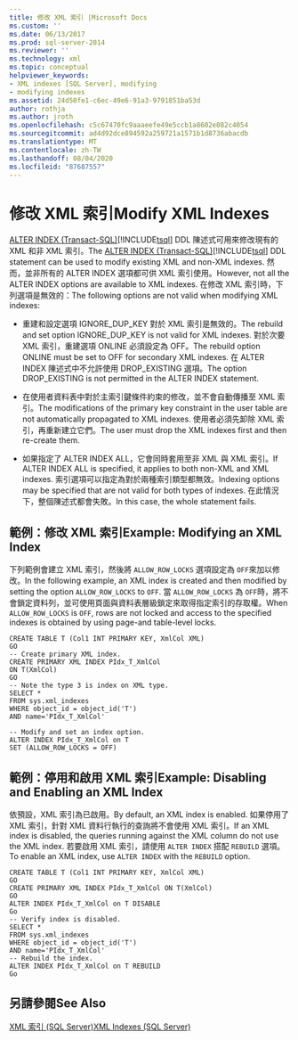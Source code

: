 ```yaml
---
title: 修改 XML 索引 |Microsoft Docs
ms.custom: ''
ms.date: 06/13/2017
ms.prod: sql-server-2014
ms.reviewer: ''
ms.technology: xml
ms.topic: conceptual
helpviewer_keywords:
- XML indexes [SQL Server], modifying
- modifying indexes
ms.assetid: 24d50fe1-c6ec-49e6-91a3-9791851ba53d
author: rothja
ms.author: jroth
ms.openlocfilehash: c5c67470fc9aaaeefe49e5ccb1a8602e082c4054
ms.sourcegitcommit: ad4d92dce894592a259721a1571b1d8736abacdb
ms.translationtype: MT
ms.contentlocale: zh-TW
ms.lasthandoff: 08/04/2020
ms.locfileid: "87687557"
---
```

# <a name="modify-xml-indexes"></a><span data-ttu-id="a21a2-102">修改 XML 索引</span><span class="sxs-lookup"><span data-stu-id="a21a2-102">Modify XML Indexes</span></span>
  <span data-ttu-id="a21a2-103">[ALTER INDEX &#40;Transact-SQL&#41;](/sql/t-sql/statements/alter-index-transact-sql)[!INCLUDE[tsql](../../includes/tsql-md.md)] DDL 陳述式可用來修改現有的 XML 和非 XML 索引。</span><span class="sxs-lookup"><span data-stu-id="a21a2-103">The [ALTER INDEX &#40;Transact-SQL&#41;](/sql/t-sql/statements/alter-index-transact-sql)[!INCLUDE[tsql](../../includes/tsql-md.md)] DDL statement can be used to modify existing XML and non-XML indexes.</span></span> <span data-ttu-id="a21a2-104">然而，並非所有的 ALTER INDEX 選項都可供 XML 索引使用。</span><span class="sxs-lookup"><span data-stu-id="a21a2-104">However, not all the ALTER INDEX options are available to XML indexes.</span></span> <span data-ttu-id="a21a2-105">在修改 XML 索引時，下列選項是無效的：</span><span class="sxs-lookup"><span data-stu-id="a21a2-105">The following options are not valid when modifying XML indexes:</span></span>  
  
-   <span data-ttu-id="a21a2-106">重建和設定選項 IGNORE_DUP_KEY 對於 XML 索引是無效的。</span><span class="sxs-lookup"><span data-stu-id="a21a2-106">The rebuild and set option IGNORE_DUP_KEY is not valid for XML indexes.</span></span> <span data-ttu-id="a21a2-107">對於次要 XML 索引，重建選項 ONLINE 必須設定為 OFF。</span><span class="sxs-lookup"><span data-stu-id="a21a2-107">The rebuild option ONLINE must be set to OFF for secondary XML indexes.</span></span> <span data-ttu-id="a21a2-108">在 ALTER INDEX 陳述式中不允許使用 DROP_EXISTING 選項。</span><span class="sxs-lookup"><span data-stu-id="a21a2-108">The option DROP_EXISTING is not permitted in the ALTER INDEX statement.</span></span>  
  
-   <span data-ttu-id="a21a2-109">在使用者資料表中對於主索引鍵條件約束的修改，並不會自動傳播至 XML 索引。</span><span class="sxs-lookup"><span data-stu-id="a21a2-109">The modifications of the primary key constraint in the user table are not automatically propagated to XML indexes.</span></span> <span data-ttu-id="a21a2-110">使用者必須先卸除 XML 索引，再重新建立它們。</span><span class="sxs-lookup"><span data-stu-id="a21a2-110">The user must drop the XML indexes first and then re-create them.</span></span>  
  
-   <span data-ttu-id="a21a2-111">如果指定了 ALTER INDEX ALL，它會同時套用至非 XML 與 XML 索引。</span><span class="sxs-lookup"><span data-stu-id="a21a2-111">If ALTER INDEX ALL is specified, it applies to both non-XML and XML indexes.</span></span> <span data-ttu-id="a21a2-112">索引選項可以指定為對於兩種索引類型都無效。</span><span class="sxs-lookup"><span data-stu-id="a21a2-112">Indexing options may be specified that are not valid for both types of indexes.</span></span> <span data-ttu-id="a21a2-113">在此情況下，整個陳述式都會失敗。</span><span class="sxs-lookup"><span data-stu-id="a21a2-113">In this case, the whole statement fails.</span></span>  
  
## <a name="example-modifying-an-xml-index"></a><span data-ttu-id="a21a2-114">範例：修改 XML 索引</span><span class="sxs-lookup"><span data-stu-id="a21a2-114">Example: Modifying an XML Index</span></span>  
 <span data-ttu-id="a21a2-115">下列範例會建立 XML 索引，然後將 `ALLOW_ROW_LOCKS` 選項設定為 `OFF`來加以修改。</span><span class="sxs-lookup"><span data-stu-id="a21a2-115">In the following example, an XML index is created and then modified by setting the option `ALLOW_ROW_LOCKS` to `OFF`.</span></span> <span data-ttu-id="a21a2-116">當 `ALLOW_ROW_LOCKS` 為 `OFF`時，將不會鎖定資料列，並可使用頁面與資料表層級鎖定來取得指定索引的存取權。</span><span class="sxs-lookup"><span data-stu-id="a21a2-116">When `ALLOW_ROW_LOCKS` is `OFF`, rows are not locked and access to the specified indexes is obtained by using page-and table-level locks.</span></span>  
  
```  
CREATE TABLE T (Col1 INT PRIMARY KEY, XmlCol XML)  
GO  
-- Create primary XML index.   
CREATE PRIMARY XML INDEX PIdx_T_XmlCol   
ON T(XmlCol)  
GO  
-- Note the type 3 is index on XML type.  
SELECT *  
FROM sys.xml_indexes  
WHERE object_id = object_id('T')  
AND name='PIdx_T_XmlCol'  
  
-- Modify and set an index option.  
ALTER INDEX PIdx_T_XmlCol on T   
SET (ALLOW_ROW_LOCKS = OFF)  
```  
  
## <a name="example-disabling-and-enabling-an-xml-index"></a><span data-ttu-id="a21a2-117">範例：停用和啟用 XML 索引</span><span class="sxs-lookup"><span data-stu-id="a21a2-117">Example: Disabling and Enabling an XML Index</span></span>  
 <span data-ttu-id="a21a2-118">依預設，XML 索引為已啟用。</span><span class="sxs-lookup"><span data-stu-id="a21a2-118">By default, an XML index is enabled.</span></span> <span data-ttu-id="a21a2-119">如果停用了 XML 索引，針對 XML 資料行執行的查詢將不會使用 XML 索引。</span><span class="sxs-lookup"><span data-stu-id="a21a2-119">If an XML index is disabled, the queries running against the XML column do not use the XML index.</span></span> <span data-ttu-id="a21a2-120">若要啟用 XML 索引，請使用 `ALTER INDEX` 搭配 `REBUILD` 選項。</span><span class="sxs-lookup"><span data-stu-id="a21a2-120">To enable an XML index, use `ALTER INDEX` with the `REBUILD` option.</span></span>  
  
```  
CREATE TABLE T (Col1 INT PRIMARY KEY, XmlCol XML)  
GO  
CREATE PRIMARY XML INDEX PIdx_T_XmlCol ON T(XmlCol)  
GO  
ALTER INDEX PIdx_T_XmlCol on T DISABLE  
Go  
-- Verify index is disabled.  
SELECT *  
FROM sys.xml_indexes  
WHERE object_id = object_id('T')  
AND name='PIdx_T_XmlCol'  
-- Rebuild the index.  
ALTER INDEX PIdx_T_XmlCol on T REBUILD  
Go  
```  
  
## <a name="see-also"></a><span data-ttu-id="a21a2-121">另請參閱</span><span class="sxs-lookup"><span data-stu-id="a21a2-121">See Also</span></span>  
 [<span data-ttu-id="a21a2-122">XML 索引 &#40;SQL Server&#41;</span><span class="sxs-lookup"><span data-stu-id="a21a2-122">XML Indexes &#40;SQL Server&#41;</span></span>](xml-indexes-sql-server.md)  
  
  
